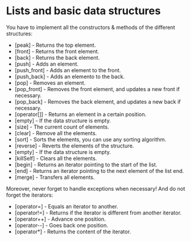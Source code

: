 # Lists and basic data structures

You have to implement all the constructors & methods of the different structures:

* [peak] - Returns the top element.
* [front] - Returns the front element.
* [back] - Returns the back element.
* [push] - Adds an element.
* [push_front] - Adds an element to the front.
* [push_back] - Adds an elemento to the back.
* [pop] - Removes an element.
* [pop_front] - Removes the front element, and updates a new front if necessary.
* [pop_back] - Removes the back element, and updates a new back if necessary.
* [operator[]] - Returns an element in a certain position.
* [empty] - If the data structure is empty.
* [size] - The current count of elements.
* [clear] - Remove all the elements.
* [sort] - Sorts the elements, you can use any sorting algorithm.
* [reverse] - Reverts the elements of the structure.
* [empty] - If the data structure is empty.
* [killSelf] - Clears all the elements.
* [begin] - Returns an iterator pointing to the start of the list.
* [end] - Returns an iterator pointing to the next element of the list end.
* [merge] - Transfers all elements.

Moreover, never forget to handle exceptions when necessary! And do not forget the iterators:

* [operator=] - Equals an iterator to another.
* [operator!=] - Returns if the iterator is different from another iterator.
* [operator++] - Advance one position.
* [operator--] - Goes back one position.
* [operator*] - Returns the content of the iterator.







